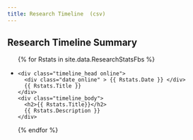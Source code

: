 ```yaml
---
title: Research Timeline  (csv)
---
```


<section id="timeline">
  <h1>Research Timeline Summary</h1>
<ul class="timeline_ul">
{% for Rstats in site.data.ResearchStatsFbs %}
  <li  class="timeline_card">
    
    <div class="timeline_head online">
      <div class="date_online" > {{ Rstats.Date }} </div>
      {{ Rstats.Title }}
    </div>
    <div class="timeline_body">
      <h2>{{ Rstats.Title}}</h2>
      {{ Rstats.Description }}
    </div>
  </li>
{% endfor %}
</ul>
</section>
